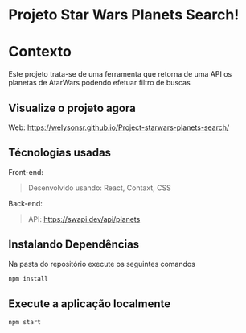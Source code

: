 # Projeto Star Wars Planets Search!

# Contexto
Este projeto trata-se de uma ferramenta que retorna de uma API os planetas de AtarWars podendo efetuar filtro de buscas

## Visualize o projeto agora
Web: https://welysonsr.github.io/Project-starwars-planets-search/

## Técnologias usadas

Front-end:
> Desenvolvido usando: React, Contaxt, CSS

Back-end:
> API: https://swapi.dev/api/planets

## Instalando Dependências
Na pasta do repositório execute os seguintes comandos

```bash
npm install
``` 
## Execute a aplicação localmente

```bash
npm start
``` 
